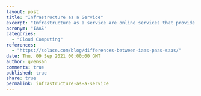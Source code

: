 ```yaml
---
layout: post
title: "Infrastructure as a Service"
excerpt: "Infrastructure as a service are online services that provide high-level APIs used to dereference various low-level details of underlying network infrastructure like physical computing resources, location, data partitioning, scaling, security, backup etc."
acronym: "IAAS"
categories:
  - "Cloud Computing"
references:
  - "https://solace.com/blog/differences-between-iaas-paas-saas/"
date: Thu, 09 Sep 2021 00:00:00 GMT
author: gvensan
comments: true
published: true
share: true
permalink: infrastructure-as-a-service
---
```

